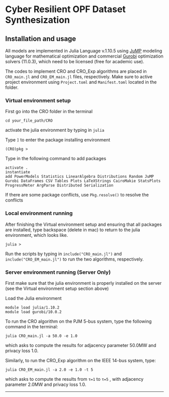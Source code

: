 # Cyber Resilient OPF Dataset Synthesization

## Installation and usage

All models are implemented in Julia Language v.1.10.5 using [JuMP](https://github.com/jump-dev/JuMP.jl) modeling language for mathematical optimization and commercial [Gurobi](https://github.com/jump-dev/Gurobi.jl) optimization solvers (11.0.3), which need to be licensed (free for academic use). 

The codes to implement CRO and CRO_Exp algorithms are placed in ```CRO_main.jl``` and ```CRO_EM_main.jl``` files, respectively. Make sure to active project environment using ```Project.toml``` and ```Manifest.toml``` located in the folder. 


### Virtual environment setup

First go into the CRO folder in the terminal

```cd your_file_path/CRO```

activate the julia environment by typing in ```julia```

Type ```]``` to enter the package installing environment

```
(CRO)pkg > 
```

Type in the following command to add packages

```
activate .
instantiate
add PowerModels Statistics LinearAlgebra Distributions Random JuMP Gurobi DataFrames CSV Tables Plots LaTeXStrings CairoMakie StatsPlots ProgressMeter ArgParse Distributed Serialization
```

If there are some package conflicts, use ```Pkg.resolve()``` to resolve the conflicts

### Local environment running

After finishing the Virtual environment setup and ensuring that all packages are installed, type backspace (delete in mac) to return to the julia environment, which looks like.

```
julia >
```

Run the scripts by typing in ```include("CRO_main.jl")``` and ```include("CRO_EM_main.jl")``` to run the two algorithms, respectively.

### Server environment running (Server Only)

First make sure that the julia environment is properly installed on the server (see the Virtual environment setup section above)

Load the Julia environment

```
module load julia/1.10.2
module load gurobi/10.0.2
```

To run the CRO algorithm on the PJM 5-bus system, type the following command in the terminal:

```julia CRO_main.jl -a 50.0 -e 1.0```

which asks to compute the results for adjacency parameter 50.0MW and privacy loss 1.0. 

Similarly, to run the CRO_Exp algorithm on the IEEE 14-bus system, type:

```julia CRO_EM_main.jl -a 2.0 -e 1.0 -t 5```

which asks to compute the results from ```τ=1``` to ```τ=5``` , with adjacency parameter 2.0MW and privacy loss 1.0. 

---
